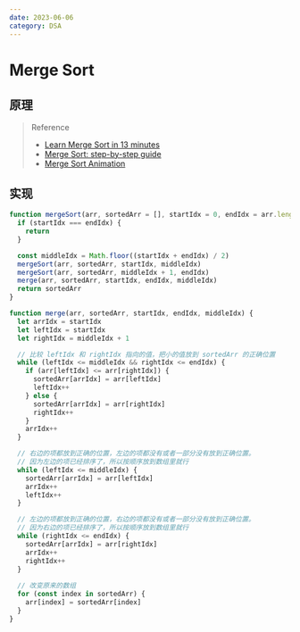 ```yaml
---
date: 2023-06-06
category: DSA
---
```


# Merge Sort

## 原理

> Reference
> - [Learn Merge Sort in 13 minutes](https://youtu.be/3j0SWDX4AtU)
> - [Merge Sort: step-by-step guide](https://youtu.be/e5ik2UGjHBk)
> - [Merge Sort Animation](https://youtube.com/shorts/dZhFmu19N9U?feature=share)

## 实现

```js
function mergeSort(arr, sortedArr = [], startIdx = 0, endIdx = arr.length - 1) {
  if (startIdx === endIdx) {
    return
  }

  const middleIdx = Math.floor((startIdx + endIdx) / 2)
  mergeSort(arr, sortedArr, startIdx, middleIdx)
  mergeSort(arr, sortedArr, middleIdx + 1, endIdx)
  merge(arr, sortedArr, startIdx, endIdx, middleIdx)
  return sortedArr
}

function merge(arr, sortedArr, startIdx, endIdx, middleIdx) {
  let arrIdx = startIdx
  let leftIdx = startIdx
  let rightIdx = middleIdx + 1

  // 比较 leftIdx 和 rightIdx 指向的值，把小的值放到 sortedArr 的正确位置
  while (leftIdx <= middleIdx && rightIdx <= endIdx) {
    if (arr[leftIdx] <= arr[rightIdx]) {
      sortedArr[arrIdx] = arr[leftIdx]
      leftIdx++
    } else {
      sortedArr[arrIdx] = arr[rightIdx]
      rightIdx++
    }
    arrIdx++
  }

  // 右边的项都放到正确的位置，左边的项都没有或者一部分没有放到正确位置。
  // 因为左边的项已经排序了，所以按顺序放到数组里就行
  while (leftIdx <= middleIdx) {
    sortedArr[arrIdx] = arr[leftIdx]
    arrIdx++
    leftIdx++
  }

  // 左边的项都放到正确的位置，右边的项都没有或者一部分没有放到正确位置。
  // 因为右边的项已经排序了，所以按顺序放到数组里就行
  while (rightIdx <= endIdx) {
    sortedArr[arrIdx] = arr[rightIdx]
    arrIdx++
    rightIdx++
  }
  
  // 改变原来的数组
  for (const index in sortedArr) {
    arr[index] = sortedArr[index]
  }
}
```
